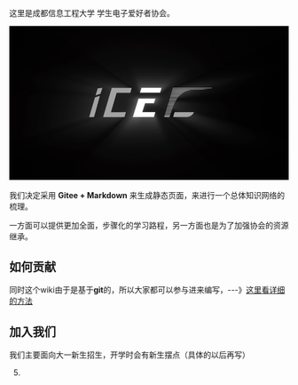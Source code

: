 这里是成都信息工程大学 学生电子爱好者协会。

![image-20210202172000931](_static/images/20210202174621.png)

我们决定采用 **Gitee + Markdown** 来生成静态页面，来进行一个总体知识网络的梳理。

一方面可以提供更加全面，步骤化的学习路程，另一方面也是为了加强协会的资源继承。

## 如何贡献

同时这个wiki由于是基于**git**的，所以大家都可以参与进来编写，---》[这里看详细的方法](https://cuit_icec.gitee.io/icec_wiki/icec/contri.md)

## 加入我们

我们主要面向大一新生招生，开学时会有新生摆点（具体的以后再写）

5. 